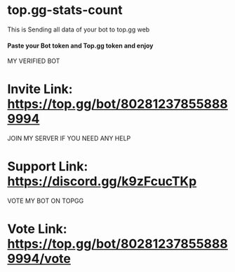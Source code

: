 # top.gg-stats-count
This is Sending all data of your bot to top.gg web 

#### Paste your Bot token and Top.gg token and enjoy 

MY VERIFIED BOT
# Invite Link: https://top.gg/bot/802812378558889994
           
JOIN MY SERVER IF YOU NEED ANY HELP           
# Support Link: https://discord.gg/k9zFcucTKp

VOTE MY BOT ON TOPGG                
# Vote Link: https://top.gg/bot/802812378558889994/vote
